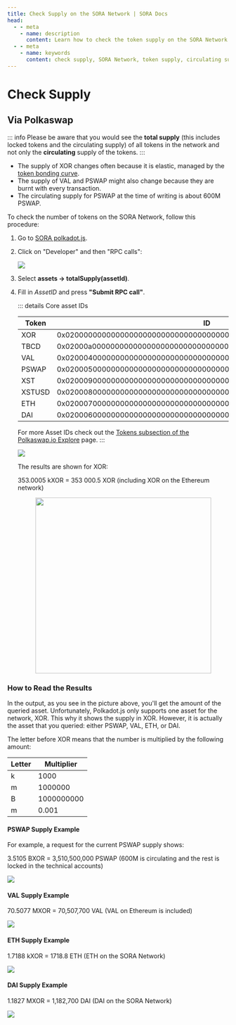 ```yaml
---
title: Check Supply on the SORA Network | SORA Docs
head:
  - - meta
    - name: description
      content: Learn how to check the token supply on the SORA Network and get insights into the circulating supply and total supply of assets. Discover the tools, interfaces, and resources available to check the supply of tokens on the SORA Network and stay informed about the available token quantities within the SORA ecosystem.
  - - meta
    - name: keywords
      content: check supply, SORA Network, token supply, circulating supply, total supply, assets, tools, interfaces, SORA ecosystem
---
```


# Check Supply

## Via Polkaswap

::: info
Please be aware that you would see the **total supply** (this includes locked tokens and the circulating supply) of all tokens in the network and not only the **circulating** supply of the tokens.
:::

- The supply of XOR changes often because it is elastic, managed by the [token bonding curve](tbc.md).
- The supply of VAL and PSWAP might also change because they are burnt with every transaction.
- The circulating supply for PSWAP at the time of writing is about 600M PSWAP.

To check the number of tokens on the SORA Network, follow this procedure:

1. Go to [SORA polkadot.js](https://polkadot.js.org/apps/?rpc=wss%3A%2F%2Fws.sora2.soramitsu.co.jp#/rpc).

2. Click on "Developer" and then "RPC calls":

   ![](/.gitbook/assets/check-supply-rpc-calls.png)

3. Select **assets → totalSupply(assetId)**.
4. Fill in _AssetID_ and press **"Submit RPC call"**.

   ::: details Core asset IDs

   | Token  | ID                                                                 |
   | ------ | ------------------------------------------------------------------ |
   | XOR    | 0x0200000000000000000000000000000000000000000000000000000000000000 |
   | TBCD   | 0x02000a0000000000000000000000000000000000000000000000000000000000 |
   | VAL    | 0x0200040000000000000000000000000000000000000000000000000000000000 |
   | PSWAP  | 0x0200050000000000000000000000000000000000000000000000000000000000 |
   | XST    | 0x0200090000000000000000000000000000000000000000000000000000000000 |
   | XSTUSD | 0x0200080000000000000000000000000000000000000000000000000000000000 |
   | ETH    | 0x0200070000000000000000000000000000000000000000000000000000000000 |
   | DAI    | 0x0200060000000000000000000000000000000000000000000000000000000000 |

   For more Asset IDs check out the [Tokens subsection of the Polkaswap.io Explore](https://polkaswap.io/#/explore/tokens) page.
   :::

   ![](/.gitbook/assets/check-supply-fill-in-asset-id.png)

   The results are shown for XOR:

   353.0005 kXOR = 353 000.5 XOR (including XOR on the Ethereum network)

   <center><img src="/.gitbook/assets/check-supply-xor-output.png" width="400"></center>

### How to Read the Results

In the output, as you see in the picture above, you'll get the amount of the queried asset. Unfortunately, Polkadot.js only supports one asset for the network, XOR. This why it shows the supply in XOR. However, it is actually the asset that you queried: either PSWAP, VAL, ETH, or DAI.

The letter before XOR means that the number is multiplied by the following amount:

| Letter | Multiplier |
| ------ | ---------- |
| k      | 1000       |
| m      | 1000000    |
| B      | 1000000000 |
| m      | 0.001      |

#### PSWAP Supply Example

For example, a request for the current PSWAP supply shows:

3.5105 BXOR = 3,510,500,000 PSWAP (600M is circulating and the rest is locked in the technical accounts)

![](/.gitbook/assets/check-supply-pswap-example.png)

#### VAL Supply Example

70.5077 MXOR = 70,507,700 VAL (VAL on Ethereum is included)

![](/.gitbook/assets/check-supply-val-example.png)

#### ETH Supply Example

1.7188 kXOR = 1718.8 ETH (ETH on the SORA Network)

![](/.gitbook/assets/check-supply-eth-example.png)

#### DAI Supply Example

1.1827 MXOR = 1,182,700 DAI (DAI on the SORA Network)

![](/.gitbook/assets/check-supply-dai-example.png)

